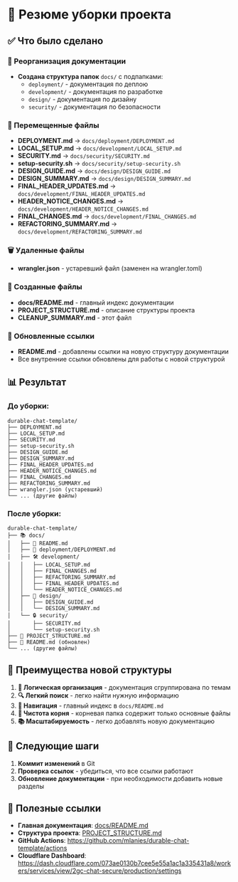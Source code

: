 # 🧹 Резюме уборки проекта

## ✅ Что было сделано

### 📁 Реорганизация документации
- **Создана структура папок** `docs/` с подпапками:
  - `deployment/` - документация по деплою
  - `development/` - документация по разработке
  - `design/` - документация по дизайну
  - `security/` - документация по безопасности

### 📄 Перемещенные файлы
- **DEPLOYMENT.md** → `docs/deployment/DEPLOYMENT.md`
- **LOCAL_SETUP.md** → `docs/development/LOCAL_SETUP.md`
- **SECURITY.md** → `docs/security/SECURITY.md`
- **setup-security.sh** → `docs/security/setup-security.sh`
- **DESIGN_GUIDE.md** → `docs/design/DESIGN_GUIDE.md`
- **DESIGN_SUMMARY.md** → `docs/design/DESIGN_SUMMARY.md`
- **FINAL_HEADER_UPDATES.md** → `docs/development/FINAL_HEADER_UPDATES.md`
- **HEADER_NOTICE_CHANGES.md** → `docs/development/HEADER_NOTICE_CHANGES.md`
- **FINAL_CHANGES.md** → `docs/development/FINAL_CHANGES.md`
- **REFACTORING_SUMMARY.md** → `docs/development/REFACTORING_SUMMARY.md`

### 🗑️ Удаленные файлы
- **wrangler.json** - устаревший файл (заменен на wrangler.toml)

### 📖 Созданные файлы
- **docs/README.md** - главный индекс документации
- **PROJECT_STRUCTURE.md** - описание структуры проекта
- **CLEANUP_SUMMARY.md** - этот файл

### 🔗 Обновленные ссылки
- **README.md** - добавлены ссылки на новую структуру документации
- Все внутренние ссылки обновлены для работы с новой структурой

## 📊 Результат

### До уборки:
```
durable-chat-template/
├── DEPLOYMENT.md
├── LOCAL_SETUP.md
├── SECURITY.md
├── setup-security.sh
├── DESIGN_GUIDE.md
├── DESIGN_SUMMARY.md
├── FINAL_HEADER_UPDATES.md
├── HEADER_NOTICE_CHANGES.md
├── FINAL_CHANGES.md
├── REFACTORING_SUMMARY.md
├── wrangler.json (устаревший)
└── ... (другие файлы)
```

### После уборки:
```
durable-chat-template/
├── 📚 docs/
│   ├── 📖 README.md
│   ├── 🚀 deployment/DEPLOYMENT.md
│   ├── 🛠️ development/
│   │   ├── LOCAL_SETUP.md
│   │   ├── FINAL_CHANGES.md
│   │   ├── REFACTORING_SUMMARY.md
│   │   ├── FINAL_HEADER_UPDATES.md
│   │   └── HEADER_NOTICE_CHANGES.md
│   ├── 🎨 design/
│   │   ├── DESIGN_GUIDE.md
│   │   └── DESIGN_SUMMARY.md
│   └── 🔒 security/
│       ├── SECURITY.md
│       └── setup-security.sh
├── 📁 PROJECT_STRUCTURE.md
├── 📖 README.md (обновлен)
└── ... (другие файлы)
```

## 🎯 Преимущества новой структуры

1. **📁 Логическая организация** - документация сгруппирована по темам
2. **🔍 Легкий поиск** - легко найти нужную информацию
3. **📖 Навигация** - главный индекс в `docs/README.md`
4. **🧹 Чистота корня** - корневая папка содержит только основные файлы
5. **📚 Масштабируемость** - легко добавлять новую документацию

## 🚀 Следующие шаги

1. **Коммит изменений** в Git
2. **Проверка ссылок** - убедиться, что все ссылки работают
3. **Обновление документации** - при необходимости добавить новые разделы

## 🔗 Полезные ссылки

- **Главная документация**: [docs/README.md](./docs/README.md)
- **Структура проекта**: [PROJECT_STRUCTURE.md](./PROJECT_STRUCTURE.md)
- **GitHub Actions**: https://github.com/mlanies/durable-chat-template/actions
- **Cloudflare Dashboard**: https://dash.cloudflare.com/073ae0130b7cee5e55a1ac1a335431a8/workers/services/view/2gc-chat-secure/production/settings
